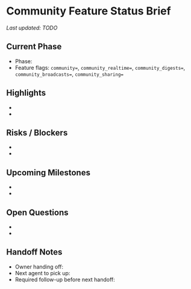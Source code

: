 # Community Feature Status Brief

_Last updated: TODO_

## Current Phase
- Phase: 
- Feature flags: `community=`, `community_realtime=`, `community_digests=`, `community_broadcasts=`, `community_sharing=`

## Highlights
- 
- 

## Risks / Blockers
- 
- 

## Upcoming Milestones
- 
- 

## Open Questions
- 
- 

## Handoff Notes
- Owner handing off:
- Next agent to pick up:
- Required follow-up before next handoff:
